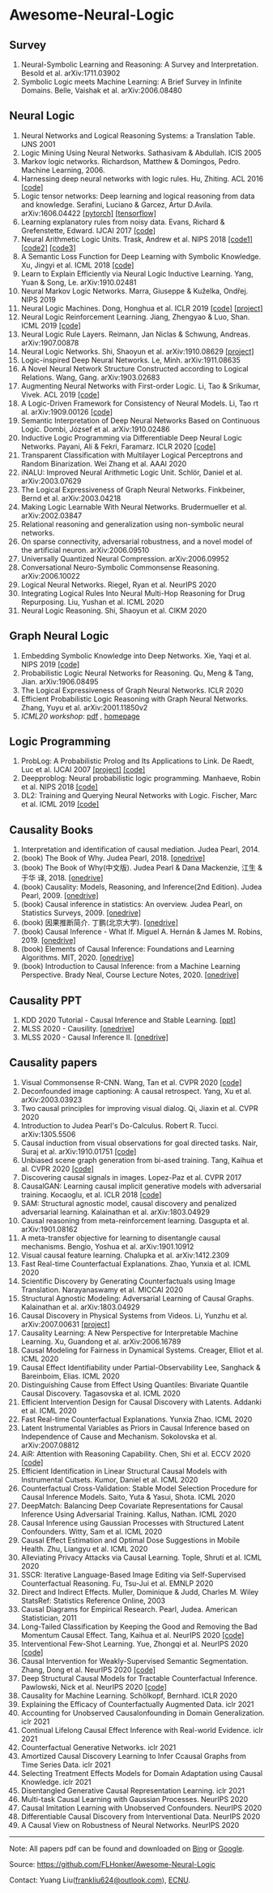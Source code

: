 # Awesome-Neural-Logic


## Survey

1. Neural-Symbolic Learning and Reasoning: A Survey and Interpretation. Besold et al. arXiv:1711.03902
2. Symbolic Logic meets Machine Learning: A Brief Survey in Infinite Domains. Belle, Vaishak et al. arXiv:2006.08480

## Neural Logic

1. Neural Networks and Logical Reasoning Systems: a Translation Table. IJNS 2001
2. Logic Mining Using Neural Networks. Sathasivam & Abdullah. ICIS 2005
3. Markov logic networks. Richardson, Matthew & Domingos, Pedro. Machine Learning, 2006.
4. Harnessing deep neural networks with logic rules. Hu, Zhiting. ACL 2016 [[code]][16]
5. Logic tensor networks: Deep learning and logical reasoning from data and knowledge. Serafini, Luciano & Garcez, Artur D.Avila. arXiv:1606.04422 [[pytorch]][17] [[tensorflow]][18]
6. Learning explanatory rules from noisy data. Evans, Richard & Grefenstette, Edward. IJCAI 2017 [[code]][19]
7. Neural Arithmetic Logic Units. Trask, Andrew et al. NIPS 2018 [[code1]][1] [[code2]][2] [[code3]][3]
8. A Semantic Loss Function for Deep Learning with Symbolic Knowledge. Xu, Jingyi et al. ICML 2018 [[code]][4]
9. Learn to Explain Efficiently via Neural Logic Inductive Learning. Yang, Yuan & Song, Le. arXiv:1910.02481
10. Neural Markov Logic Networks. Marra, Giuseppe & Kuželka, Ondřej. NIPS 2019
11. Neural Logic Machines. Dong, Honghua et al. ICLR 2019 [[code]][6] [[project]][7]
12. Neural Logic Reinforcement Learning. Jiang, Zhengyao & Luo, Shan. ICML 2019 [[code]][8]
13. Neural Logic Rule Layers. Reimann, Jan Niclas & Schwung, Andreas. arXiv:1907.00878
14. Neural Logic Networks. Shi, Shaoyun et al. arXiv:1910.08629 [[project]][10]
15. Logic-inspired Deep Neural Networks. Le, Minh. arXiv:1911.08635
16. A Novel Neural Network Structure Constructed according to Logical Relations. Wang, Gang. arXiv:1903.02683
17. Augmenting Neural Networks with First-order Logic. Li, Tao & Srikumar, Vivek. ACL 2019 [[code]][20]
18. A Logic-Driven Framework for Consistency of Neural Models. Li, Tao rt al. arXiv:1909.00126 [[code]][12]
19. Semantic Interpretation of Deep Neural Networks Based on Continuous Logic. Dombi, József et al. arXiv:1910.02486
20. Inductive Logic Programming via Differentiable Deep Neural Logic Networks. Payani, Ali & Fekri, Faramarz. ICLR 2020 [[code]][11]
21. Transparent Classification with Multilayer Logical Perceptrons and Random Binarization. Wei Zhang et al. AAAI 2020
22. iNALU: Improved Neural Arithmetic Logic Unit. Schlör, Daniel et al. arXiv:2003.07629
23. The Logical Expressiveness of Graph Neural Networks. Finkbeiner, Bernd et al. arXiv:2003.04218
24. Making Logic Learnable With Neural Networks. Brudermueller et al. arXiv:2002.03847
25. Relational reasoning and generalization using non-symbolic neural networks. 
26. On sparse connectivity, adversarial robustness, and a novel model of the artificial neuron. arXiv:2006.09510
27. Universally Quantized Neural Compression. arXiv:2006.09952
28. Conversational Neuro-Symbolic Commonsense Reasoning. arXiv:2006.10022
29. Logical Neural Networks. Riegel, Ryan et al. NeurIPS 2020
30. Integrating Logical Rules Into Neural Multi-Hop Reasoning for Drug Repurposing. Liu, Yushan et al. ICML 2020
31. Neural Logic Reasoning. Shi, Shaoyun et al. CIKM 2020

## Graph Neural Logic

1. Embedding Symbolic Knowledge into Deep Networks. Xie, Yaqi et al. NIPS 2019 [[code]][5]
2. Probabilistic Logic Neural Networks for Reasoning. Qu, Meng & Tang, Jian. arXiv:1906.08495
3. The Logical Expressiveness of Graph Neural Networks. ICLR 2020
4. Efficient Probabilistic Logic Reasoning with Graph Neural Networks. Zhang, Yuyu et al. arXiv:2001.11850v2
5. _ICML20 workshop_: [pdf](./ICML20_workshop.pdf) , [homepage][34]


## Logic Programming

1. ProbLog: A Probabilistic Prolog and Its Applications to Link. De Raedt, Luc et al. IJCAI 2007 [[project]][13] [[code]][14]
2. Deepproblog: Neural probabilistic logic programming. Manhaeve, Robin et al. NIPS 2018 [[code]][15]
3. DL2: Training and Querying Neural Networks with Logic. Fischer, Marc et al. ICML 2019 [[code]][9]


## Causality Books

1. Interpretation and identification of causal mediation. Judea Pearl, 2014.
2. (book) The Book of Why. Judea Pearl, 2018. [[onedrive]][21]
3. (book) The Book of Why(中文版). Judea Pearl & Dana Mackenzie, 江⽣ & 于华 译, 2018. [[onedrive]][22]
4. (book) Causality: Models, Reasoning, and Inference(2nd Edition). Judea Pearl, 2009. [[onedrive]][23]
5. (book) Causal inference in statistics: An overview. Judea Pearl, on Statistics Surveys, 2009. [[onedrive]][24]
6. (book) 因果推断简介. 丁鹏(北京大学). [[onedrive]][25]
7. (book) Causal Inference - What If. Miguel A. Hernán & James M. Robins, 2019. [[onedrive]][26]
8. (book) Elements of Causal Inference: Foundations and Learning Algorithms. MIT, 2020. [[onedrive]][27]
9. (book) Introduction to Causal Inference: from a Machine Learning Perspective. Brady Neal, Course Lecture Notes, 2020. [[onedrive]][35]


## Causality PPT

1. KDD 2020 Tutorial - Causal Inference and Stable Learning. [[ppt]][36]
2. MLSS 2020 - Causility. [[onedrive]][37]
3. MLSS 2020 - Causal Inference II. [[onedrive]][38]

## Causality papers

1. Visual Commonsense R-CNN. Wang, Tan et al. CVPR 2020 [[code]][28]
2. Deconfounded image captioning: A causal retrospect. Yang, Xu et al. arXiv:2003.03923
3. Two causal principles for improving visual dialog. Qi, Jiaxin et al. CVPR 2020
4. Introduction to Judea Pearl's Do-Calculus. Robert R. Tucci. arXiv:1305.5506
5. Causal induction from visual observations for goal directed tasks. Nair, Suraj et al. arXiv:1910.01751 [[code]][29]
6. Unbiased scene graph generation from bi-ased training. Tang, Kaihua et al. CVPR 2020 [[code]][30]
7. Discovering causal signals in images. Lopez-Paz et al. CVPR 2017
8. CausalGAN: Learning causal implicit generative models with adversarial training. Kocaoglu, et al. ICLR 2018 [[code]][31]
9. SAM: Structural agnostic model, causal discovery and penalized adversarial learning. Kalainathan et al. arXiv:1803.04929
10. Causal reasoning from meta-reinforcement learning. Dasgupta et al. arXiv:1901.08162
11. A meta-transfer objective for learning to disentangle causal mechanisms. Bengio, Yoshua et al. arXiv:1901.10912
12. Visual causal feature learning. Chalupka et al. arXiv:1412.2309
13. Fast Real-time Counterfactual Explanations. Zhao, Yunxia et al. ICML 2020
14. Scientific Discovery by Generating Counterfactuals using Image Translation. Narayanaswamy et al. MICCAI 2020
15. Structural Agnostic Modeling: Adversarial Learning of Causal Graphs. Kalainathan et al. arXiv:1803.04929
16. Causal Discovery in Physical Systems from Videos. Li, Yunzhu et al. arXiv:2007.00631 [[project]][32]
17. Causality Learning: A New Perspective for Interpretable Machine Learning. Xu, Guandong et al. arXiv:2006.16789
18. Causal Modeling for Fairness in Dynamical Systems. Creager, Elliot et al. ICML 2020
19. Causal Effect Identifiability under Partial-Observability Lee, Sanghack & Bareinboim, Elias. ICML 2020
20. Distinguishing Cause from Effect Using Quantiles: Bivariate Quantile Causal Discovery. Tagasovska et al. ICML 2020
21. Efficient Intervention Design for Causal Discovery with Latents. Addanki et al. ICML 2020
22. Fast Real-time Counterfactual Explanations. Yunxia Zhao. ICML 2020
23. Latent Instrumental Variables as Priors in Causal Inference based on Independence of Cause and Mechanism. Sokolovska et al. arXiv:2007.08812
24. AiR: Attention with Reasoning Capability. Chen, Shi et al. ECCV 2020 [[code]][33]
25. Efficient Identification in Linear Structural Causal Models with Instrumental Cutsets. Kumor, Daniel et al. ICML 2020
26. Counterfactual Cross-Validation: Stable Model Selection Procedure for Causal Inference Models. Saito, Yuta & Yasui, Shota. ICML 2020
26. DeepMatch: Balancing Deep Covariate Representations for Causal Inference Using Adversarial Training. Kallus, Nathan. ICML 2020
27. Causal Inference using Gaussian Processes with Structured Latent Confounders. Witty, Sam et al. ICML 2020
28. Causal Effect Estimation and Optimal Dose Suggestions in Mobile Health. Zhu, Liangyu et al. ICML 2020
29. Alleviating Privacy Attacks via Causal Learning. Tople, Shruti et al. ICML 2020
30. SSCR: Iterative Language-Based Image Editing via Self-Supervised Counterfactual Reasoning. Fu, Tsu-Jui et al. EMNLP 2020
31. Direct and Indirect Effects. Muller, Dominique & Judd, Charles M. Wiley StatsRef: Statistics Reference Online, 2003
32. Causal Diagrams for Empirical Research. Pearl, Judea. American Statistician, 2011
33. Long-Tailed Classification by Keeping the Good and Removing the Bad Momentum Causal Effect.  Tang, Kaihua et al. NeurIPS 2020 [[code]][39]
34. Interventional Few-Shot Learning. Yue, Zhongqi et al. NeurIPS 2020 [[code]][40]
35. Causal Intervention for Weakly-Supervised Semantic Segmentation. Zhang, Dong et al. NeurIPS 2020 [[code]][41]
36. Deep Structural Causal Models for Tractable Counterfactual Inference. Pawlowski, Nick et al. NeurIPS 2020 [[code]][42]
37. Causality for Machine Learning. Schölkopf, Bernhard. ICLR 2020
38. Explaining the Efficacy of Counterfactually Augmented Data. iclr 2021
39. Accounting for Unobserved Causalonfounding in Domain Generalization. iclr 2021
40. Continual Lifelong Causal Effect Inference with Real-world Evidence. iclr 2021
41. Counterfactual Generative Networks. iclr 2021
42. Amortized Causal Discovery Learning to Infer Ccausal Graphs from Time Series Data. iclr 2021
43. Selecting Treatment Effects Models for Domain Adaptation using Causal Knowledge. iclr 2021
44. Disentangled Generative Causal Representation Learning. iclr 2021
45. Multi-task Causal Learning with Gaussian Processes. NeurIPS 2020
46. Causal Imitation Learning with Unobserved Confounders. NeurIPS 2020
47. Differentiable Causal Discovery from Interventional Data. NeurIPS 2020
48. A Causal View on Robustness of Neural Networks. NeurIPS 2020


---
Note: All papers pdf can be found and downloaded on [Bing](https://www.bing.com) or [Google](https://www.google.com).

Source: <https://github.com/FLHonker/Awesome-Neural-Logic>

Contact: Yuang Liu(<frankliu624@outlook.com>), [ECNU](https://www.ecnu.edu.cn/).



[1]:https://github.com/bharathgs/NALU
[2]:https://github.com/shivamsaboo17/NeuralArithmeticLogicalUnit-NALU
[3]:https://github.com/llSourcell/Neural_Arithmetic_Logic_Units
[4]:https://github.com/UCLA-StarAI/Semantic-Loss
[5]:https://github.com/meelgroup/LENSR
[6]:https://github.com/google/neural-logic-machines
[7]:https://sites.google.com/view/neural-logic-machines
[8]:https://github.com/ZhengyaoJiang/NLRL
[9]:https://github.com/eth-sri/dl2
[10]:https://www.groundai.com/project/neural-logic-networks
[11]:https://github.com/apayani/ILP
[12]:https://github.com/utahnlp/consistency
[13]:https://dtai.cs.kuleuven.be/problog/
[14]:https://github.com/ML-KULeuven/problog
[15]:https://github.com/22842219/deepproblog
[16]:https://github.com/ZhitingHu/logicnn
[17]:https://github.com/jyhong0304/LTN_pytorch
[18]:https://github.com/logictensornetworks/tutorials
[19]:https://github.com/ai-systems/DILP-Core
[20]:https://github.com/utahnlp/layer_augmentation
[21]:https://whuteducn-my.sharepoint.com/:b:/g/personal/frankliuceo_whut_edu_cn/ET2Ge2D6KAJOlrvBoAjA-okBQqz0FNVaY_Mwnd2Yn0scHA?e=2ElBsM
[22]:https://whuteducn-my.sharepoint.com/:b:/g/personal/frankliuceo_whut_edu_cn/ER1d1Fq5xcpGjIpUU8edEvIBVzpDMuXUBG87Sr_YD7Oovw?e=2bDLR3
[23]:https://whuteducn-my.sharepoint.com/:b:/g/personal/frankliuceo_whut_edu_cn/EWW5sS4nXdZLteH9fCgdPbkBh2Wfcmt_ANeM-_IixOv3EQ?e=GV06gd
[24]:https://whuteducn-my.sharepoint.com/:b:/g/personal/frankliuceo_whut_edu_cn/ESYiU9Fb9qdAquBFL1eGPr8BQBTKEJ51JQ_fiiu2Rc9aKQ?e=ZbHJH7
[25]:https://whuteducn-my.sharepoint.com/:b:/g/personal/frankliuceo_whut_edu_cn/ERHBtAQEM2NAlL14zRpXkaQBYlbQAxjbsKRgx4C2rLF4ZA?e=hxU5yH
[26]:https://whuteducn-my.sharepoint.com/:b:/g/personal/frankliuceo_whut_edu_cn/EX5-ycA86M1Lkh9CgYNW7SIBveOjgNJi9mCiNp5wCl5fhg?e=Rnz67v
[27]:https://whuteducn-my.sharepoint.com/:b:/g/personal/frankliuceo_whut_edu_cn/ESilloi4DeBCiueEVL2s-NoBG9mqM_W0vzX30WERGepwKg?e=EalUmR
[28]:https://github.com/Wangt-CN/VC-R-CNN
[29]:https://github.com/StanfordVL/causal_induction
[30]:https://github.com/KaihuaTang/Scene-Graph-Benchmark.pytorch
[31]:https://github.com/mkocaoglu/CausalGAN
[32]:https://yunzhuli.github.io/V-CDN
[33]:https://github.com/szzexpoi/AiR
[34]:https://logicalreasoninggnn.github.io/
[35]:https://whuteducn-my.sharepoint.com/:b:/g/personal/frankliuceo_whut_edu_cn/EdYZWPDSiXlAhAd8SG1H1c8BOCr-cG-ax2_dacnQ3iMgrg?e=LaY4cB
[36]:https://whuteducn-my.sharepoint.com/:b:/g/personal/frankliuceo_whut_edu_cn/EWQ79wSjhOlGuLC6OMrNm-cBBj0SZC23KXuVJP5FLGMykQ?e=uKbb3l
[37]:https://whuteducn-my.sharepoint.com/:b:/g/personal/frankliuceo_whut_edu_cn/EZADZ95fqPBEn7RQZIC2GK8B4mmGJpIVdZv7F2FEFZ7Isw?e=jgFzgx
[38]:https://whuteducn-my.sharepoint.com/:b:/g/personal/frankliuceo_whut_edu_cn/EUDgEfij6LlGrlMwLP8tF9gBoHdoEVd1kynOyTYzvy3jnQ?e=2QgCQp
[39]:https://github.com/KaihuaTang/Long-Tailed-Recognition.pytorch
[40]:https://github.com/yue-zhongqi/ifsl
[41]:https://github.com/ZHANGDONG-NJUST/CONTA
[42]:https://github.com/biomedia-mira/deepscm